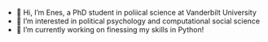 - 👋 Hi, I’m Enes, a PhD student in poliical science at Vanderbilt University
- 👀 I’m interested in political psychology and computational social science
- 🌱 I’m currently working on finessing my skills in Python! 

<!---
enesyapar/enesyapar is a ✨ special ✨ repository because its `README.md` (this file) appears on your GitHub profile.
You can click the Preview link to take a look at your changes.
--->
